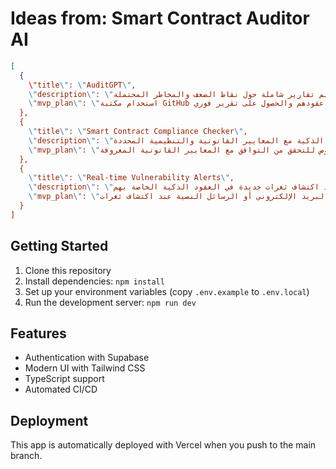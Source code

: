 # Ideas from: Smart Contract Auditor AI

```json
[
  {
    \"title\": \"AuditGPT\",
    \"description\": \"أداة تعتمد على الذكاء الاصطناعي لتحليل العقود الذكية وتقديم تقارير شاملة حول نقاط الضعف والمخاطر المحتملة.\",
    \"mvp_plan\": \"استخدام مكتبة GitHub لتحليل العقود الذكية، وتطوير واجهة مستخدم بسيطة تسمح للمستخدمين بتحميل عقودهم والحصول على تقرير فوري.\"
  },
  {
    \"title\": \"Smart Contract Compliance Checker\",
    \"description\": \"أداة تتحقق من توافق العقود الذكية مع المعايير القانونية والتنظيمية المحددة.\",
    \"mvp_plan\": \"إنشاء واجهة بسيطة حيث يمكن للمستخدمين إدخال العقود الذكية، واستخدام خوارزميات تحليل النصوص للتحقق من التوافق مع المعايير القانونية المعروفة.\"
  },
  {
    \"title\": \"Real-time Vulnerability Alerts\",
    \"description\": \"نظام تنبيهات فورية ينبه المطورين عند اكتشاف ثغرات جديدة في العقود الذكية الخاصة بهم.\",
    \"mvp_plan\": \"تطوير خدمة بسيطة ترصد العقود الذكية وتستخدم خوارزميات تعلم الآلة لتحليل التغييرات في الكود، مع إرسال تنبيهات عبر البريد الإلكتروني أو الرسائل النصية عند اكتشاف ثغرات.\"
  }
]
```

## Getting Started

1. Clone this repository
2. Install dependencies: `npm install`
3. Set up your environment variables (copy `.env.example` to `.env.local`)
4. Run the development server: `npm run dev`

## Features

- Authentication with Supabase
- Modern UI with Tailwind CSS
- TypeScript support
- Automated CI/CD

## Deployment

This app is automatically deployed with Vercel when you push to the main branch.
